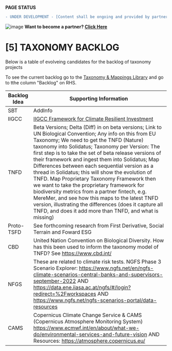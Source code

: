 **PAGE STATUS**
```diff
- UNDER DEVELOPMENT - [Content shall be ongoing and provided by partner collaboration]
```

![image](https://user-images.githubusercontent.com/112073913/188821900-0c411acf-fbdd-4163-adc9-3ba4e2be78df.png)
**Want to become a partner? [Click Here](https://github.com/FD-SustainableFinance/l6l-PARTNERS)**

# [5] TAXONOMY BACKLOG
Below is a table of evolveing candidates for the backlog of taxonomy projects

To see the current backlog go to the [Taxonomy & Mappings Library](https://github.com/orgs/FD-SustainableFinance/projects/2) and go to tthe column "Backlog" on RHS.


| Backlog Idea  | Supporting Information |
| ------------- | ------------- |
| SBT  | AddInfo  |
| IIGCC | [IIGCC Framework for Climate Resilient Investment](https://www.iigcc.org/resource/working-towards-a-climate-resilience-investment-framework/) |
| TNFD | Beta Versions; Delta (Diff) in on beta versions; Link to UN Biological Convention; Any info on this from EU Taxonomy; We need to get the TNFD (Nature) taxonomy into Solidatus; Taxonomy per Version: The first step is to take the set of beta release versions of their framework and ingest them into Solidatus; Map Differences between each sequential version as a thread in Solidatus; this will show the evolution of TNFD. Map Proprietary Taxonomy Framework then we want to take the proprietary framework for biodiversity metrics from a partner fintech, e.g. MereMer, and see how this maps to the latest TNFD version, illustrating the differences (does it capture all TNFD, and does it add more than TNFD, and what is missing) |
| Proto-TSFD | See forthcoming research from First Derivative, Social Terrain and Foward ESG  |
| CBD | United Nation Convention on Biological Diversity. How has this been used to inform the taxonomy model of TNFD? See https://www.cbd.int/ |
| NFGS | These are related to climate risk tests. NGFS Phase 3 Scenario Explorer: https://www.ngfs.net/en/ngfs-climate-scenarios-central-banks-and-supervisors-september-2022 AND https://data.ene.iiasa.ac.at/ngfs/#/login?redirect=%2Fworkspaces AND https://www.ngfs.net/ngfs-scenarios-portal/data-resources |
| CAMS  | Copernicus Climate Change Service & CAMS (Copernicus Atmosphere Monitoring System) https://www.ecmwf.int/en/about/what-we-do/environmental-services-and-future-vision AND Resources: https://atmosphere.copernicus.eu/ |

